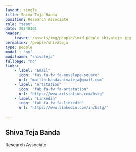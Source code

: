 ```yaml
---
layout: single
title: Shiva Teja Banda
position: Research Associate
role: "team"
date: 20240101
header:
    teaser: /assets/img/people/imxd_people_shivateja.jpg
permalink: /people/shivateja
type: people
modal : "no"
modalname: "shivateja"
fullpage: "no"
links:
    - label: "Email"
      icon: "fas fa-fw fa-envelope-square"
      url: "mailto:bandashivateja@gmail.com"
    - label: "Artstation"
      icon: "fab fa-fw fa-artstation"
      url: "https://www.artstation.com/bstg"      
    - label: "Linkedin"
      icon: "fab fa-fw fa-linkedin"
      url: "https://www.linkedin.com/in/bstg/"
      
---
```


## Shiva Teja Banda
Research Associate

